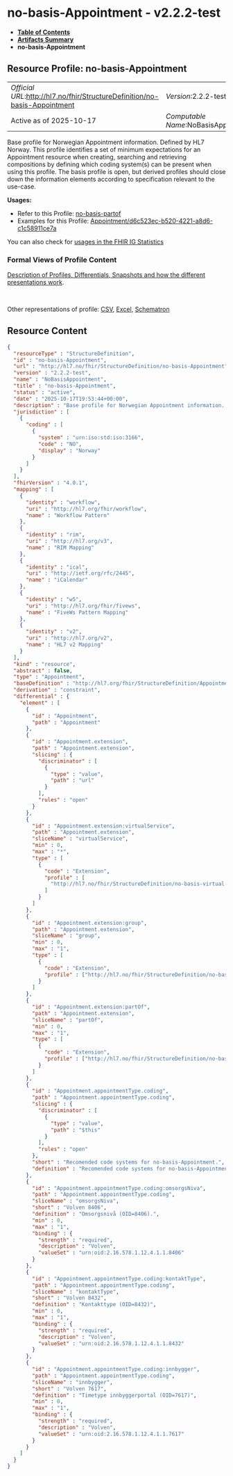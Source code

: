 # no-basis-Appointment - v2.2.2-test

* [**Table of Contents**](toc.md)
* [**Artifacts Summary**](artifacts.md)
* **no-basis-Appointment**

## Resource Profile: no-basis-Appointment 

| | |
| :--- | :--- |
| *Official URL*:http://hl7.no/fhir/StructureDefinition/no-basis-Appointment | *Version*:2.2.2-test |
| Active as of 2025-10-17 | *Computable Name*:NoBasisAppointment |

 
Base profile for Norwegian Appointment information. Defined by HL7 Norway. This profile identifies a set of minimum expectations for an Appointment resource when creating, searching and retrieving compositions by defining which coding system(s) can be present when using this profile. The basis profile is open, but derived profiles should close down the information elements according to specification relevant to the use-case. 

**Usages:**

* Refer to this Profile: [no-basis-partof](StructureDefinition-no-basis-partof.md)
* Examples for this Profile: [Appointment/d6c523ec-b520-4221-a8d6-c1c58911ce7a](Appointment-d6c523ec-b520-4221-a8d6-c1c58911ce7a.md)

You can also check for [usages in the FHIR IG Statistics](https://packages2.fhir.org/xig/hl7.fhir.no.basis|current/StructureDefinition/no-basis-Appointment)

### Formal Views of Profile Content

 [Description of Profiles, Differentials, Snapshots and how the different presentations work](http://build.fhir.org/ig/FHIR/ig-guidance/readingIgs.html#structure-definitions). 

 

Other representations of profile: [CSV](StructureDefinition-no-basis-Appointment.csv), [Excel](StructureDefinition-no-basis-Appointment.xlsx), [Schematron](StructureDefinition-no-basis-Appointment.sch) 



## Resource Content

```json
{
  "resourceType" : "StructureDefinition",
  "id" : "no-basis-Appointment",
  "url" : "http://hl7.no/fhir/StructureDefinition/no-basis-Appointment",
  "version" : "2.2.2-test",
  "name" : "NoBasisAppointment",
  "title" : "no-basis-Appointment",
  "status" : "active",
  "date" : "2025-10-17T19:53:44+00:00",
  "description" : "Base profile for Norwegian Appointment information. Defined by HL7 Norway. This profile identifies a set of minimum expectations for an Appointment resource when creating, searching and retrieving compositions by defining which coding system(s) can be present when using this profile. The basis profile is open, but derived profiles should close down the information elements according to specification relevant to the use-case.",
  "jurisdiction" : [
    {
      "coding" : [
        {
          "system" : "urn:iso:std:iso:3166",
          "code" : "NO",
          "display" : "Norway"
        }
      ]
    }
  ],
  "fhirVersion" : "4.0.1",
  "mapping" : [
    {
      "identity" : "workflow",
      "uri" : "http://hl7.org/fhir/workflow",
      "name" : "Workflow Pattern"
    },
    {
      "identity" : "rim",
      "uri" : "http://hl7.org/v3",
      "name" : "RIM Mapping"
    },
    {
      "identity" : "ical",
      "uri" : "http://ietf.org/rfc/2445",
      "name" : "iCalendar"
    },
    {
      "identity" : "w5",
      "uri" : "http://hl7.org/fhir/fivews",
      "name" : "FiveWs Pattern Mapping"
    },
    {
      "identity" : "v2",
      "uri" : "http://hl7.org/v2",
      "name" : "HL7 v2 Mapping"
    }
  ],
  "kind" : "resource",
  "abstract" : false,
  "type" : "Appointment",
  "baseDefinition" : "http://hl7.org/fhir/StructureDefinition/Appointment",
  "derivation" : "constraint",
  "differential" : {
    "element" : [
      {
        "id" : "Appointment",
        "path" : "Appointment"
      },
      {
        "id" : "Appointment.extension",
        "path" : "Appointment.extension",
        "slicing" : {
          "discriminator" : [
            {
              "type" : "value",
              "path" : "url"
            }
          ],
          "rules" : "open"
        }
      },
      {
        "id" : "Appointment.extension:virtualService",
        "path" : "Appointment.extension",
        "sliceName" : "virtualService",
        "min" : 0,
        "max" : "*",
        "type" : [
          {
            "code" : "Extension",
            "profile" : [
              "http://hl7.no/fhir/StructureDefinition/no-basis-virtual-service"
            ]
          }
        ]
      },
      {
        "id" : "Appointment.extension:group",
        "path" : "Appointment.extension",
        "sliceName" : "group",
        "min" : 0,
        "max" : "1",
        "type" : [
          {
            "code" : "Extension",
            "profile" : ["http://hl7.no/fhir/StructureDefinition/no-basis-group"]
          }
        ]
      },
      {
        "id" : "Appointment.extension:partOf",
        "path" : "Appointment.extension",
        "sliceName" : "partOf",
        "min" : 0,
        "max" : "1",
        "type" : [
          {
            "code" : "Extension",
            "profile" : ["http://hl7.no/fhir/StructureDefinition/no-basis-partof"]
          }
        ]
      },
      {
        "id" : "Appointment.appointmentType.coding",
        "path" : "Appointment.appointmentType.coding",
        "slicing" : {
          "discriminator" : [
            {
              "type" : "value",
              "path" : "$this"
            }
          ],
          "rules" : "open"
        },
        "short" : "Recomended code systems for no-basis-Appointment.",
        "definition" : "Recomended code systems for no-basis-Appointment. The recomended code systems might not be suficient for defining appointment type and in an implemented profile - some other coding might be needed."
      },
      {
        "id" : "Appointment.appointmentType.coding:omsorgsNiva",
        "path" : "Appointment.appointmentType.coding",
        "sliceName" : "omsorgsNiva",
        "short" : "Volven 8406",
        "definition" : "Omsorgsnivå (OID=8406).",
        "min" : 0,
        "max" : "1",
        "binding" : {
          "strength" : "required",
          "description" : "Volven",
          "valueSet" : "urn:oid:2.16.578.1.12.4.1.1.8406"
        }
      },
      {
        "id" : "Appointment.appointmentType.coding:kontaktType",
        "path" : "Appointment.appointmentType.coding",
        "sliceName" : "kontaktType",
        "short" : "Volven 8432",
        "definition" : "Kontakttype (OID=8432)",
        "min" : 0,
        "max" : "1",
        "binding" : {
          "strength" : "required",
          "description" : "Volven",
          "valueSet" : "urn:oid:2.16.578.1.12.4.1.1.8432"
        }
      },
      {
        "id" : "Appointment.appointmentType.coding:innbygger",
        "path" : "Appointment.appointmentType.coding",
        "sliceName" : "innbygger",
        "short" : "Volven 7617",
        "definition" : "Timetype innbyggerportal (OID=7617)",
        "min" : 0,
        "max" : "1",
        "binding" : {
          "strength" : "required",
          "description" : "Volven",
          "valueSet" : "urn:oid:2.16.578.1.12.4.1.1.7617"
        }
      }
    ]
  }
}

```
